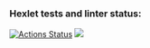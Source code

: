 ### Hexlet tests and linter status:
[![Actions Status](https://github.com/RAWMANE/fullstack-javascript-project-46/workflows/hexlet-check/badge.svg)](https://github.com/RAWMANE/fullstack-javascript-project-46/actions)
<a href="https://codeclimate.com/github/RAWMANE/fullstack-javascript-project-46/maintainability"><img src="https://api.codeclimate.com/v1/badges/bc2a75de9943d3206427/maintainability" /></a>
